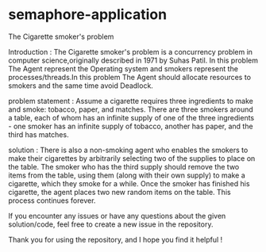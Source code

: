 # semaphore-application
The Cigarette smoker's problem

Introduction :
The Cigarette smoker's problem is a concurrency problem in computer science,originally described in 1971 by Suhas Patil. In this problem The Agent represent the Operating system and smokers represent the processes/threads.In this problem The Agent should allocate resources to smokers and the same time avoid Deadlock.

problem statement :
Assume a cigarette requires three ingredients to make and smoke: tobacco, paper, and matches. There are three smokers around a table, each of whom has an infinite supply of one of the three ingredients -	one smoker has an infinite supply of tobacco, another has paper, and the third has matches.

solution :
There is also a non-smoking agent who enables the smokers to make their cigarettes by arbitrarily selecting two of the supplies to place on the table. The smoker who has the third supply should remove the two items from the table, using them (along with their own supply) to make a cigarette, which they smoke for a while. Once the smoker has finished his cigarette, the agent places two new random items on the table. This process continues forever.

If you encounter any issues or have any questions about the given solution/code, feel free to create a new issue in the repository.

Thank you for using the repository, and I hope you find it helpful !
